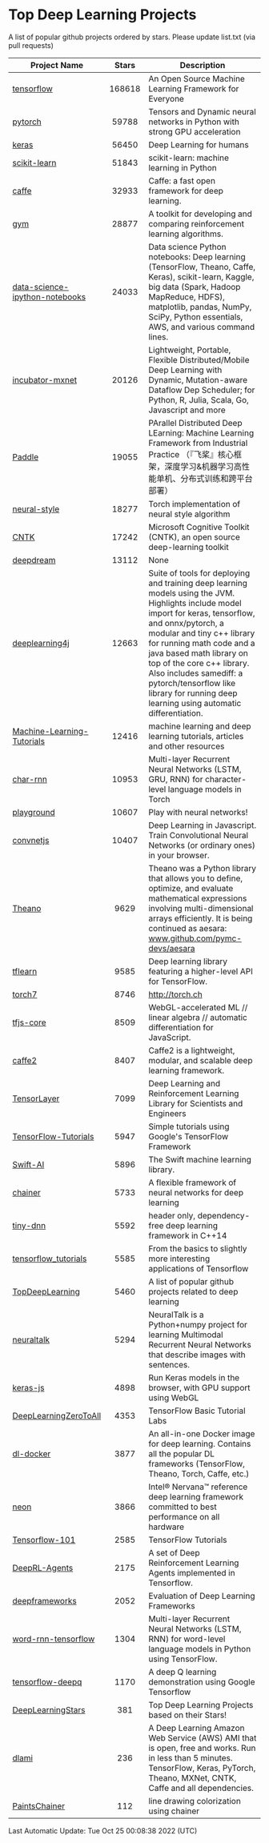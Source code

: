 # Top Deep Learning Projects
A list of popular github projects ordered by stars.
Please update list.txt (via pull requests)

|Project Name| Stars | Description |
| ---------- |:-----:| ----------- |
| [tensorflow](https://github.com/tensorflow/tensorflow) | 168618 | An Open Source Machine Learning Framework for Everyone |
| [pytorch](https://github.com/pytorch/pytorch) | 59788 | Tensors and Dynamic neural networks in Python with strong GPU acceleration |
| [keras](https://github.com/keras-team/keras) | 56450 | Deep Learning for humans |
| [scikit-learn](https://github.com/scikit-learn/scikit-learn) | 51843 | scikit-learn: machine learning in Python |
| [caffe](https://github.com/BVLC/caffe) | 32933 | Caffe: a fast open framework for deep learning. |
| [gym](https://github.com/openai/gym) | 28877 | A toolkit for developing and comparing reinforcement learning algorithms. |
| [data-science-ipython-notebooks](https://github.com/donnemartin/data-science-ipython-notebooks) | 24033 | Data science Python notebooks: Deep learning (TensorFlow, Theano, Caffe, Keras), scikit-learn, Kaggle, big data (Spark, Hadoop MapReduce, HDFS), matplotlib, pandas, NumPy, SciPy, Python essentials, AWS, and various command lines. |
| [incubator-mxnet](https://github.com/apache/incubator-mxnet) | 20126 | Lightweight, Portable, Flexible Distributed/Mobile Deep Learning with Dynamic, Mutation-aware Dataflow Dep Scheduler; for Python, R, Julia, Scala, Go, Javascript and more |
| [Paddle](https://github.com/PaddlePaddle/Paddle) | 19055 | PArallel Distributed Deep LEarning: Machine Learning Framework from Industrial Practice （『飞桨』核心框架，深度学习&机器学习高性能单机、分布式训练和跨平台部署） |
| [neural-style](https://github.com/jcjohnson/neural-style) | 18277 | Torch implementation of neural style algorithm |
| [CNTK](https://github.com/microsoft/CNTK) | 17242 | Microsoft Cognitive Toolkit (CNTK), an open source deep-learning toolkit |
| [deepdream](https://github.com/google/deepdream) | 13112 | None |
| [deeplearning4j](https://github.com/deeplearning4j/deeplearning4j) | 12663 | Suite of tools for deploying and training deep learning models using the JVM. Highlights include model import for keras, tensorflow, and onnx/pytorch, a modular and tiny c++ library for running math code and a java based math library on top of the core c++ library. Also includes samediff: a pytorch/tensorflow like library for running deep learning using automatic differentiation. |
| [Machine-Learning-Tutorials](https://github.com/ujjwalkarn/Machine-Learning-Tutorials) | 12416 | machine learning and deep learning tutorials, articles and other resources  |
| [char-rnn](https://github.com/karpathy/char-rnn) | 10953 | Multi-layer Recurrent Neural Networks (LSTM, GRU, RNN) for character-level language models in Torch |
| [playground](https://github.com/tensorflow/playground) | 10607 | Play with neural networks! |
| [convnetjs](https://github.com/karpathy/convnetjs) | 10407 | Deep Learning in Javascript. Train Convolutional Neural Networks (or ordinary ones) in your browser. |
| [Theano](https://github.com/Theano/Theano) | 9629 | Theano was a Python library that allows you to define, optimize, and evaluate mathematical expressions involving multi-dimensional arrays efficiently. It is being continued as aesara: www.github.com/pymc-devs/aesara |
| [tflearn](https://github.com/tflearn/tflearn) | 9585 | Deep learning library featuring a higher-level API for TensorFlow. |
| [torch7](https://github.com/torch/torch7) | 8746 | http://torch.ch |
| [tfjs-core](https://github.com/tensorflow/tfjs-core) | 8509 | WebGL-accelerated ML // linear algebra // automatic differentiation for JavaScript. |
| [caffe2](https://github.com/facebookarchive/caffe2) | 8407 | Caffe2 is a lightweight, modular, and scalable deep learning framework. |
| [TensorLayer](https://github.com/tensorlayer/TensorLayer) | 7099 | Deep Learning and Reinforcement Learning Library for Scientists and Engineers  |
| [TensorFlow-Tutorials](https://github.com/nlintz/TensorFlow-Tutorials) | 5947 | Simple tutorials using Google's TensorFlow Framework |
| [Swift-AI](https://github.com/Swift-AI/Swift-AI) | 5896 | The Swift machine learning library. |
| [chainer](https://github.com/chainer/chainer) | 5733 | A flexible framework of neural networks for deep learning |
| [tiny-dnn](https://github.com/tiny-dnn/tiny-dnn) | 5592 | header only, dependency-free deep learning framework in C++14 |
| [tensorflow_tutorials](https://github.com/pkmital/tensorflow_tutorials) | 5585 | From the basics to slightly more interesting applications of Tensorflow |
| [TopDeepLearning](https://github.com/aymericdamien/TopDeepLearning) | 5460 | A list of popular github projects related to deep learning |
| [neuraltalk](https://github.com/karpathy/neuraltalk) | 5294 | NeuralTalk is a Python+numpy project for learning Multimodal Recurrent Neural Networks that describe images with sentences. |
| [keras-js](https://github.com/transcranial/keras-js) | 4898 | Run Keras models in the browser, with GPU support using WebGL |
| [DeepLearningZeroToAll](https://github.com/hunkim/DeepLearningZeroToAll) | 4353 | TensorFlow Basic Tutorial Labs |
| [dl-docker](https://github.com/floydhub/dl-docker) | 3877 | An all-in-one Docker image for deep learning. Contains all the popular DL frameworks (TensorFlow, Theano, Torch, Caffe, etc.) |
| [neon](https://github.com/NervanaSystems/neon) | 3866 | Intel® Nervana™ reference deep learning framework committed to best performance on all hardware |
| [Tensorflow-101](https://github.com/sjchoi86/Tensorflow-101) | 2585 | TensorFlow Tutorials |
| [DeepRL-Agents](https://github.com/awjuliani/DeepRL-Agents) | 2175 | A set of Deep Reinforcement Learning Agents implemented in Tensorflow. |
| [deepframeworks](https://github.com/zer0n/deepframeworks) | 2052 | Evaluation of Deep Learning Frameworks |
| [word-rnn-tensorflow](https://github.com/hunkim/word-rnn-tensorflow) | 1304 | Multi-layer Recurrent Neural Networks (LSTM, RNN) for word-level language models in Python using TensorFlow. |
| [tensorflow-deepq](https://github.com/siemanko/tensorflow-deepq) | 1170 | A deep Q learning demonstration using Google Tensorflow |
| [DeepLearningStars](https://github.com/hunkim/DeepLearningStars) | 381 | Top Deep Learning Projects based on their Stars! |
| [dlami](https://github.com/ritchieng/dlami) | 236 | A Deep Learning Amazon Web Service (AWS) AMI that is open, free and works. Run in less than 5 minutes. TensorFlow, Keras, PyTorch, Theano, MXNet, CNTK, Caffe and all dependencies. |
| [PaintsChainer](https://github.com/taizan/PaintsChainer) | 112 | line drawing colorization using chainer |

Last Automatic Update: Tue Oct 25 00:08:38 2022 (UTC)
